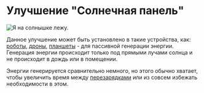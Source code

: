 # Улучшение "Солнечная панель"

![Я на солнышке лежу.](oredict:opencomputers:solarGeneratorUpgrade)

Данное улучшение может быть установлено в такие устройства, как: [роботы](../block/robot.md), [дроны](drone.md), [планшеты](tablet.md) - для пассивной генерации энергии. Генерация энергии происходит только под прямыми лучами солнца и не происходит в дождь или в помещении.

Энергии генерируется сравнительно немного, но этого обычно хватает, чтобы увеличить время между [перезарядками](../block/charger.md) или из совсем избежать необходимости в этом.
